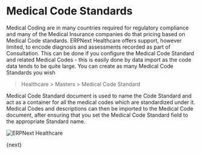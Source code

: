 <!-- add-breadcrumbs -->
# Medical Code Standards
Medical Coding are in many countries required for regulatory compliance and many of the Medical Insurance companies do that pricing based on Medical Code standards. ERPNext Healthcare offers support, however limited, to encode diagnosis and assessments recorded as part of Consultation. This can be done if you configure the Medical Code Standard and related Medical Codes - this is easily done by data import as the code data tends to be quite large. You can create as many Medical Code Standards you wish
> Healthcare > Masters > Medical Code Standard

Medical Code Standard document is used to name the Code Standard and act as a container for all the medical codes which are standardized under it. Medical Codes and descriptions can then be imported to the Medical Code document, after ensuring that you set the Medical Code Standard field to the appropriate Standard name.

<img class="screenshot" alt="ERPNext Healthcare" src="/docs/assets/img/healthcare/medical_code_1.png">

{next}
